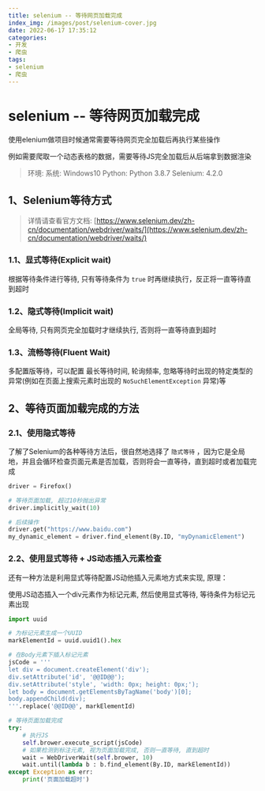 ```yaml
---
title: selenium -- 等待网页加载完成
index_img: /images/post/selenium-cover.jpg
date: 2022-06-17 17:35:12
categories:
- 开发
- 爬虫
tags: 
- selenium
- 爬虫
---
```



# selenium -- 等待网页加载完成

使用elenium做项目时候通常需要等待网页完全加载后再执行某些操作

例如需要爬取一个动态表格的数据，需要等待JS完全加载后从后端拿到数据渲染

> 环境:
> 系统: Windows10
> Python: Python 3.8.7
> Selenium: 4.2.0


## 1、Selenium等待方式

> 详情请查看官方文档: [https://www.selenium.dev/zh-cn/documentation/webdriver/waits/](https://www.selenium.dev/zh-cn/documentation/webdriver/waits/)


### 1.1、显式等待(Explicit wait)

根据等待条件进行等待, 只有等待条件为 `true` 时再继续执行，反正将一直等待直到超时


### 1.2、隐式等待(Implicit wait)

全局等待, 只有网页完全加载时才继续执行, 否则将一直等待直到超时


### 1.3、流畅等待(Fluent Wait)

多配置版等待，可以配置 最长等待时间, 轮询频率, 忽略等待时出现的特定类型的异常(例如在页面上搜索元素时出现的 `NoSuchElementException` 异常)等



## 2、等待页面加载完成的方法

### 2.1、使用隐式等待

了解了Selenium的各种等待方法后，很自然地选择了 `隐式等待` ，因为它是全局地，并且会循环检查页面元素是否加载，否则将会一直等待，直到超时或者加载完成

```python
driver = Firefox()

# 等待页面加载, 超过10秒抛出异常
driver.implicitly_wait(10)

# 后续操作
driver.get("https://www.baidu.com")
my_dynamic_element = driver.find_element(By.ID, "myDynamicElement")
```

### 2.2、使用显式等待 + JS动态插入元素检查

还有一种方法是利用显式等待配置JS动他插入元素地方式来实现, 原理：

使用JS动态插入一个div元素作为标记元素, 然后使用显式等待, 等待条件为标记元素出现 

```python
import uuid

# 为标记元素生成一个UUID
markElementId = uuid.uuid1().hex

# 在Body元素下插入标记元素
jsCode = '''
let div = document.createElement('div');
div.setAttribute('id', '@@ID@@');
div.setAttribute('style', 'width: 0px; height: 0px;');
let body = document.getElementsByTagName('body')[0];
body.appendChild(div);
'''.replace('@@ID@@', markElementId)

# 等待页面加载完成
try:
    # 执行JS
    self.brower.execute_script(jsCode)
    # 如果检测到标注元素, 视为页面加载完成, 否则一直等待, 直到超时
    wait = WebDriverWait(self.brower, 10)
    wait.until(lambda b : b.find_element(By.ID, markElementId))
except Exception as err:
    print('页面加载超时')
```

